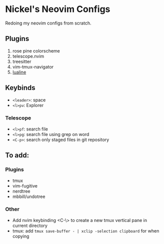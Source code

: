 # Nickel's Neovim Configs
Redoing my neovim configs from scratch.

## Plugins
1. rose pine colorscheme
2. telescope.nvim
3. treesitter
4. vim-tmux-navigator
5. [lualine](https://github.com/nvim-lualine/lualine.nvim)

## Keybinds
* `<leader>`: space
* `<l>pv`: Explorer

### Telescope
* `<l>pf`: search file
* `<l>pg`: search file using grep on word
* `<C-p>`: search only staged files in git repository

## To add:
### Plugins
* tmux
* vim-fugitive
* nerdtree
* mbbill/undotree

### Other
* Add nvim keybinding <C-\\> to create a new tmux vertical pane in current directory
* tmux: add `tmux save-buffer - | xclip -selection clipboard` for when copying
